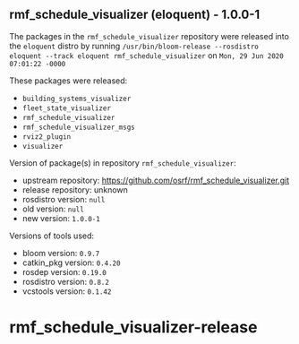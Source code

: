 ## rmf_schedule_visualizer (eloquent) - 1.0.0-1

The packages in the `rmf_schedule_visualizer` repository were released into the `eloquent` distro by running `/usr/bin/bloom-release --rosdistro eloquent --track eloquent rmf_schedule_visualizer` on `Mon, 29 Jun 2020 07:01:22 -0000`

These packages were released:
- `building_systems_visualizer`
- `fleet_state_visualizer`
- `rmf_schedule_visualizer`
- `rmf_schedule_visualizer_msgs`
- `rviz2_plugin`
- `visualizer`

Version of package(s) in repository `rmf_schedule_visualizer`:

- upstream repository: https://github.com/osrf/rmf_schedule_visualizer.git
- release repository: unknown
- rosdistro version: `null`
- old version: `null`
- new version: `1.0.0-1`

Versions of tools used:

- bloom version: `0.9.7`
- catkin_pkg version: `0.4.20`
- rosdep version: `0.19.0`
- rosdistro version: `0.8.2`
- vcstools version: `0.1.42`


# rmf_schedule_visualizer-release